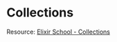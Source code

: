 # Collections

Resource: [Elixir School - Collections](https://elixirschool.com/en/lessons/basics/collections)
